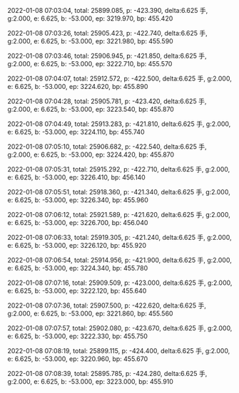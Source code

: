 2022-01-08 07:03:04, total: 25899.085, p: -423.390, delta:6.625 手, g:2.000, e: 6.625, b: -53.000, ep: 3219.970, bp: 455.420

2022-01-08 07:03:26, total: 25905.423, p: -422.740, delta:6.625 手, g:2.000, e: 6.625, b: -53.000, ep: 3221.980, bp: 455.590

2022-01-08 07:03:46, total: 25906.945, p: -421.850, delta:6.625 手, g:2.000, e: 6.625, b: -53.000, ep: 3222.710, bp: 455.570

2022-01-08 07:04:07, total: 25912.572, p: -422.500, delta:6.625 手, g:2.000, e: 6.625, b: -53.000, ep: 3224.620, bp: 455.890

2022-01-08 07:04:28, total: 25905.781, p: -423.420, delta:6.625 手, g:2.000, e: 6.625, b: -53.000, ep: 3223.540, bp: 455.870

2022-01-08 07:04:49, total: 25913.283, p: -421.810, delta:6.625 手, g:2.000, e: 6.625, b: -53.000, ep: 3224.110, bp: 455.740

2022-01-08 07:05:10, total: 25906.682, p: -422.540, delta:6.625 手, g:2.000, e: 6.625, b: -53.000, ep: 3224.420, bp: 455.870

2022-01-08 07:05:31, total: 25915.292, p: -422.710, delta:6.625 手, g:2.000, e: 6.625, b: -53.000, ep: 3226.410, bp: 456.140

2022-01-08 07:05:51, total: 25918.360, p: -421.340, delta:6.625 手, g:2.000, e: 6.625, b: -53.000, ep: 3226.340, bp: 455.960

2022-01-08 07:06:12, total: 25921.589, p: -421.620, delta:6.625 手, g:2.000, e: 6.625, b: -53.000, ep: 3226.700, bp: 456.040

2022-01-08 07:06:33, total: 25919.305, p: -421.240, delta:6.625 手, g:2.000, e: 6.625, b: -53.000, ep: 3226.120, bp: 455.920

2022-01-08 07:06:54, total: 25914.956, p: -421.900, delta:6.625 手, g:2.000, e: 6.625, b: -53.000, ep: 3224.340, bp: 455.780

2022-01-08 07:07:16, total: 25909.509, p: -423.000, delta:6.625 手, g:2.000, e: 6.625, b: -53.000, ep: 3222.120, bp: 455.640

2022-01-08 07:07:36, total: 25907.500, p: -422.620, delta:6.625 手, g:2.000, e: 6.625, b: -53.000, ep: 3221.860, bp: 455.560

2022-01-08 07:07:57, total: 25902.080, p: -423.670, delta:6.625 手, g:2.000, e: 6.625, b: -53.000, ep: 3222.330, bp: 455.750

2022-01-08 07:08:19, total: 25899.115, p: -424.400, delta:6.625 手, g:2.000, e: 6.625, b: -53.000, ep: 3220.960, bp: 455.670

2022-01-08 07:08:39, total: 25895.785, p: -424.280, delta:6.625 手, g:2.000, e: 6.625, b: -53.000, ep: 3223.000, bp: 455.910